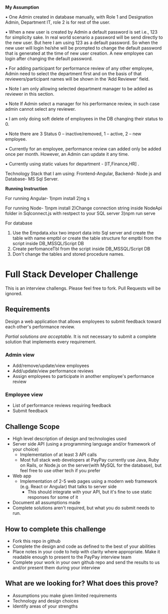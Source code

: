 **My Assumption**

•	One Admin created in database manually, with Role 1 and Designation Admin, Department IT, role 2 is for rest of the user.

•	When a new user is created by Admin a default password is set i.e., 123 for simplicity sake. In real world scenario a password will be send directly to the new user. But here I am using 123 as a default password. So when the new user will login he/she will be prompted to change the default password that is generated at the time of new user creation. A new employee can login after changing the default password.

•	For adding participant for performance review of any other employee, Admin need to select the department first and on the basis of that reviewers/participant names will be shown in the ‘Add Reviewer’ field. 

•	Note I am only allowing selected department manager to be added as reviewer in this section.

•	Note If Admin select a manager for his performance review, in such case admin cannot select any reviewer. 

•	I am only doing soft delete of employees in the DB changing their status to 0.

•	Note there are 3 Status 0 – inactive/removed, 1 – active, 2 – new employee.

•	Currently for an employee, performance review can added only be added once per month. However, an Admin can update it any time.

•	Currently using static values for department - [IT,Finance,HR] .

Technology Stack that I am using: Frontend-Angular, Backend- Node js and Database- MS Sql Server.


**Running Instruction**

For running Angular- 
1)npm install 
2)ng s 

For running Node- 
1)npm install
2)Change connection string inside NodeApi folder in Sqlconnect.js with restpect to your SQL server 
3)npm run serve


For database 
1) Use the Empdata.xlsx two import data into Sql server and create the table with name emptbl or create the table structure for emptbl from the script inside DB_MSSQL/Script DB
2) Create perfomanceTbl from the script inside DB_MSSQL/Script DB
3) Don't change the tables and stored procedure names.



# Full Stack Developer Challenge
This is an interview challengs. Please feel free to fork. Pull Requests will be ignored.

## Requirements
Design a web application that allows employees to submit feedback toward each other's performance review.

*Partial solutions are acceptable.*  It is not necessary to submit a complete solution that implements every requirement.

### Admin view
* Add/remove/update/view employees
* Add/update/view performance reviews
* Assign employees to participate in another employee's performance review

### Employee view
* List of performance reviews requiring feedback
* Submit feedback

## Challenge Scope
* High level description of design and technologies used
* Server side API (using a programming language and/or framework of your choice)
  * Implementation of at least 3 API calls
  * Most full stack web developers at PayPay currently use Java, Ruby on Rails, or Node.js on the server(with MySQL for the database), but feel free to use other tech if you prefer
* Web app
  * Implementation of 2-5 web pages using a modern web framework (e.g. React or Angular) that talks to server side
    * This should integrate with your API, but it's fine to use static responses for some of it 
* Document all assumptions made
* Complete solutions aren't required, but what you do submit needs to run.

## How to complete this challenge
* Fork this repo in github
* Complete the design and code as defined to the best of your abilities
* Place notes in your code to help with clarity where appropriate. Make it readable enough to present to the PayPay interview team
* Complete your work in your own github repo and send the results to us and/or present them during your interview

## What are we looking for? What does this prove?
* Assumptions you make given limited requirements
* Technology and design choices
* Identify areas of your strengths
